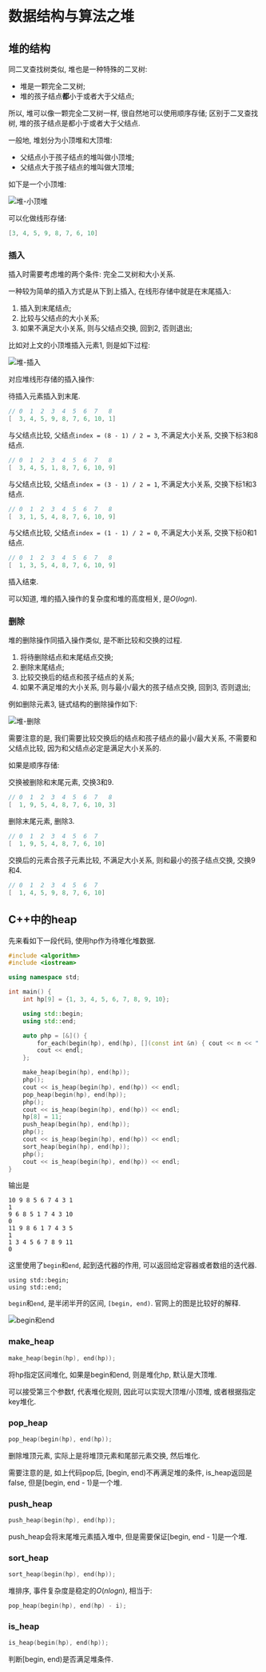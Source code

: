 # 数据结构与算法之堆


## 堆的结构

同二叉查找树类似, 堆也是一种特殊的二叉树:

<!--more-->

- 堆是一颗完全二叉树;
- 堆的孩子结点**都**小于或者大于父结点;

所以, 堆可以像一颗完全二叉树一样, 很自然地可以使用顺序存储; 区别于二叉查找树, 堆的孩子结点是都小于或者大于父结点.

一般地, 堆划分为小顶堆和大顶堆:

- 父结点小于孩子结点的堆叫做小顶堆;
- 父结点大于孩子结点的堆叫做大顶堆;

如下是一个小顶堆:

![堆-小顶堆](https://bu.dusays.com/2022/06/26/62b87f4c1bdc4.png "堆-小顶堆")

可以化做线形存储:
```C++
[3, 4, 5, 9, 8, 7, 6, 10]
```

### 插入

插入时需要考虑堆的两个条件: 完全二叉树和大小关系.

一种较为简单的插入方式是从下到上插入, 在线形存储中就是在末尾插入:

1. 插入到末尾结点;
2. 比较与父结点的大小关系;
3. 如果不满足大小关系, 则与父结点交换, 回到2, 否则退出;

比如对上文的小顶堆插入元素1, 则是如下过程:

![堆-插入](https://bu.dusays.com/2022/06/26/62b87f50217f6.png "堆-插入")

对应堆线形存储的插入操作:

待插入元素插入到末尾.
```C++
// 0  1  2  3  4  5  6  7   8
[  3, 4, 5, 9, 8, 7, 6, 10, 1]
```

与父结点比较, 父结点```index = (8 - 1) / 2 = 3```, 不满足大小关系, 交换下标3和8结点.
```C++
// 0  1  2  3  4  5  6  7   8
[  3, 4, 5, 1, 8, 7, 6, 10, 9]
```

与父结点比较, 父结点```index = (3 - 1) / 2 = 1```, 不满足大小关系, 交换下标1和3结点.
```C++
// 0  1  2  3  4  5  6  7   8
[  3, 1, 5, 4, 8, 7, 6, 10, 9]
```

与父结点比较, 父结点```index = (1 - 1) / 2 = 0```, 不满足大小关系, 交换下标0和1结点.
```C++
// 0  1  2  3  4  5  6  7   8
[  1, 3, 5, 4, 8, 7, 6, 10, 9]
```

插入结束.

可以知道, 堆的插入操作的复杂度和堆的高度相关, 是$O(logn)$.

### 删除

堆的删除操作同插入操作类似, 是不断比较和交换的过程.

1. 将待删除结点和末尾结点交换;
2. 删除末尾结点;
3. 比较交换后的结点和孩子结点的关系;
4. 如果不满足堆的大小关系, 则与最小/最大的孩子结点交换, 回到3, 否则退出;

例如删除元素3, 链式结构的删除操作如下:

![堆-删除](https://bu.dusays.com/2022/06/26/62b87f54d3da2.png "堆-删除")

需要注意的是, 我们需要比较交换后的结点和孩子结点的最小/最大关系, 不需要和父结点比较, 因为和父结点必定是满足大小关系的.

如果是顺序存储:

交换被删除和末尾元素, 交换3和9.
```C++
// 0  1  2  3  4  5  6  7   8
[  1, 9, 5, 4, 8, 7, 6, 10, 3]
```

删除末尾元素, 删除3.
```C++
// 0  1  2  3  4  5  6  7
[  1, 9, 5, 4, 8, 7, 6, 10]
```

交换后的元素合孩子元素比较, 不满足大小关系, 则和最小的孩子结点交换, 交换9和4.
```C++
// 0  1  2  3  4  5  6  7
[  1, 4, 5, 9, 8, 7, 6, 10]
```

## C++中的heap

先来看如下一段代码, 使用hp作为待堆化堆数据.

```C++
#include <algorithm>
#include <iostream>

using namespace std;

int main() {
    int hp[9] = {1, 3, 4, 5, 6, 7, 8, 9, 10};

    using std::begin;
    using std::end;

    auto php = [&]() {
        for_each(begin(hp), end(hp), [](const int &n) { cout << n << " "; });
        cout << endl;
    };

    make_heap(begin(hp), end(hp));
    php();
    cout << is_heap(begin(hp), end(hp)) << endl;
    pop_heap(begin(hp), end(hp));
    php();
    cout << is_heap(begin(hp), end(hp)) << endl;
    hp[8] = 11;
    push_heap(begin(hp), end(hp));
    php();
    cout << is_heap(begin(hp), end(hp)) << endl;
    sort_heap(begin(hp), end(hp));
    php();
    cout << is_heap(begin(hp), end(hp)) << endl;
}
```
输出是
```
10 9 8 5 6 7 4 3 1
1
9 6 8 5 1 7 4 3 10
0
11 9 8 6 1 7 4 3 5
1
1 3 4 5 6 7 8 9 11
0
```

这里使用了```begin```和```end```, 起到迭代器的作用, 可以返回给定容器或者数组的迭代器.
```
using std::begin;
using std::end;
```
```begin```和```end```, 是半闭半开的区间, ```[begin, end)```. 官网上的图是比较好的解释.

![begin和end](https://upload.cppreference.com/mwiki/images/1/1b/range-begin-end.svg "begin和end")

### make_heap
```C++
make_heap(begin(hp), end(hp));
```
将hp指定区间堆化, 如果是begin和end, 则是堆化hp, 默认是大顶堆.

可以接受第三个参数f, 代表堆化规则, 因此可以实现大顶堆/小顶堆, 或者根据指定key堆化.

### pop_heap
```C++
pop_heap(begin(hp), end(hp));
```
删除堆顶元素, 实际上是将堆顶元素和尾部元素交换, 然后堆化.

需要注意的是, 如上代码pop后, [begin, end)不再满足堆的条件, is_heap返回是false, 但是[begin, end - 1)是一个堆.

### push_heap
```C++
push_heap(begin(hp), end(hp));
```
push_heap会将末尾堆元素插入堆中, 但是需要保证[begin, end - 1]是一个堆.

### sort_heap
```C++
sort_heap(begin(hp), end(hp));
```
堆排序, 事件复杂度是稳定的$O(nlogn)$, 相当于:
```C++
pop_heap(begin(hp), end(hp) - i);
```

### is_heap
```C++
is_heap(begin(hp), end(hp));
```
判断[begin, end)是否满足堆条件.
